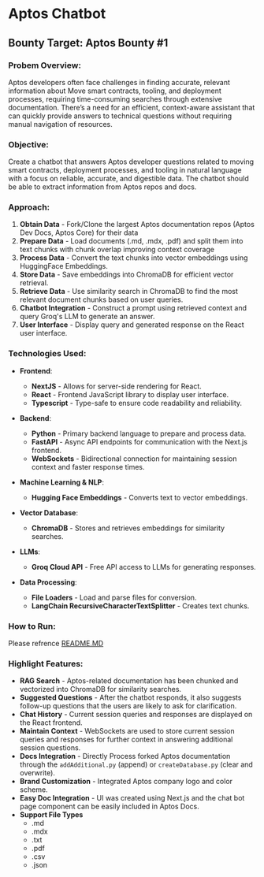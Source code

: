 # Aptos Chatbot

## Bounty Target: Aptos Bounty #1

### Probem Overview:
Aptos developers often face challenges in finding accurate, relevant information about Move smart contracts, tooling, and deployment processes, requiring time-consuming searches through extensive documentation. There’s a need for an efficient, context-aware assistant that can quickly provide answers to technical questions without requiring manual navigation of resources.

### Objective:
Create a chatbot that answers Aptos developer questions related to moving smart contracts, deployment processes, and tooling in natural language with a focus on reliable, accurate, and digestible data. The chatbot should be able to extract information from Aptos repos and docs.

### Approach:
1. **Obtain Data** -  Fork/Clone the largest Aptos documentation repos (Aptos Dev Docs, Aptos Core) for their data
2. **Prepare Data** - Load documents (.md, .mdx, .pdf) and split them into text chunks with chunk overlap improving context coverage
3. **Process Data** - Convert the text chunks into vector embeddings using HuggingFace Embeddings.
4. **Store Data** - Save embeddings into ChromaDB for efficient vector retrieval.
5. **Retrieve Data** - Use similarity search in ChromaDB to find the most relevant document chunks based on user queries.
6. **Chatbot Integration** - Construct a prompt using retrieved context and query Groq's LLM to generate an answer.
7. **User Interface** - Display query and generated response on the React user interface.

### Technologies Used:
- **Frontend**:
  - **NextJS** - Allows for server-side rendering for React.
  - **React** - Frontend JavaScript library to display user interface.
  - **Typescript** - Type-safe to ensure code readability and reliability.
  
- **Backend**:
  - **Python** - Primary backend language to prepare and process data.
  - **FastAPI** - Async API endpoints for communication with the Next.js frontend.
  - **WebSockets** - Bidirectional connection for maintaining session context and faster response times.

- **Machine Learning & NLP**:
  - **Hugging Face Embeddings** - Converts text to vector embeddings.
  
- **Vector Database**:
  - **ChromaDB** - Stores and retrieves embeddings for similarity searches.

- **LLMs**:
  - **Groq Cloud API** - Free API access to LLMs for generating responses.

- **Data Processing**:
  - **File Loaders** - Load and parse files for conversion.
  - **LangChain RecursiveCharacterTextSplitter** - Creates text chunks.

### How to Run:
Please refrence [README.MD](README.md)

### Highlight Features:
- **RAG Search** - Aptos-related documentation has been chunked and vectorized into ChromaDB for similarity searches.
- **Suggested Questions** - After the chatbot responds, it also suggests follow-up questions that the users are likely to ask for clarification.
- **Chat History** - Current session queries and responses are displayed on the React frontend.
- **Maintain Context** - WebSockets are used to store current session queries and responses for further context in answering additional session questions.
- **Docs Integration** - Directly Process forked Aptos documentation through the `addAdditional.py` (append) or `createDatabase.py` (clear and overwrite).
- **Brand Customization** - Integrated Aptos company logo and color scheme.
- **Easy Doc Integration** - UI was created using Next.js and the chat bot page component can be easily included in Aptos Docs.
- **Support File Types** 
    - .md
    - .mdx
    - .txt
    - .pdf
    - .csv
    - .json

